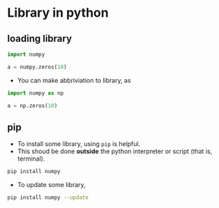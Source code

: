 # Library in python
## loading library
```python
import numpy

a = numpy.zeros(10)
```
* You can make abbriviation to library, as
```python {cmd}
import numpy as np

a = np.zeros(10)
```
## pip
* To install some library, using `pip` is helpful.
* This shoud be done **outside** the python interpreter or script (that is, terminal).
```bash
pip install numpy
```
* To update some library,
```bash
pip install numpy --update
```